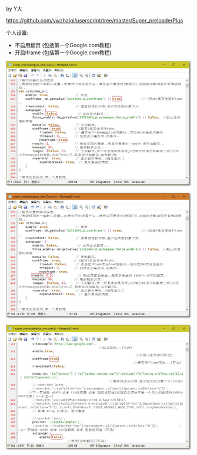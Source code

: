 by Y大

https://github.com/ywzhaiqi/userscript/tree/master/Super_preloaderPlus

个人设置:
- 不启用翻页 (包括第一个Google.com教程)
- 开启iframe (包括第一个Google.com教程)

![](img/setting.jpg)

![](img/setting-remain.jpg)

![](img/setting-google.jpg)
